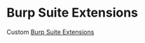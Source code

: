 # Burp Suite Extensions
Custom [Burp Suite Extensions](https://portswigger.net/burp/documentation/desktop/extensions/creating)
